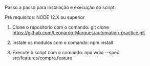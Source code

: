 Passo a passo para instalação e execução do script:

Pré requisitos:
    NODE 12.X ou superior

1.
    Clone o repositorio com o comando:
        git clone https://github.com/Leonardo-Marques/automation-practice.git

2. Instale os modulos com o comando:
        npm install

3. Execute o script com o comando:
    npx wdio --spec src/features/compra.feature